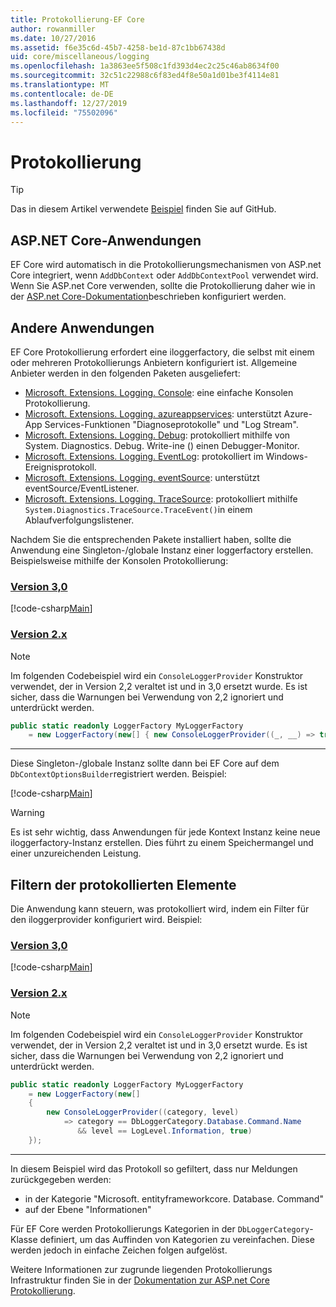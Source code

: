 ```yaml
---
title: Protokollierung-EF Core
author: rowanmiller
ms.date: 10/27/2016
ms.assetid: f6e35c6d-45b7-4258-be1d-87c1bb67438d
uid: core/miscellaneous/logging
ms.openlocfilehash: 1a3863ee5f508c1fd393d4ec2c25c46ab8634f00
ms.sourcegitcommit: 32c51c22988c6f83ed4f8e50a1d01be3f4114e81
ms.translationtype: MT
ms.contentlocale: de-DE
ms.lasthandoff: 12/27/2019
ms.locfileid: "75502096"
---
```

# <a name="logging"></a>Protokollierung

> [!TIP]  
> Das in diesem Artikel verwendete [Beispiel](https://github.com/aspnet/EntityFramework.Docs/tree/master/samples/core/Miscellaneous/Logging) finden Sie auf GitHub.

## <a name="aspnet-core-applications"></a>ASP.NET Core-Anwendungen

EF Core wird automatisch in die Protokollierungsmechanismen von ASP.net Core integriert, wenn `AddDbContext` oder `AddDbContextPool` verwendet wird. Wenn Sie ASP.net Core verwenden, sollte die Protokollierung daher wie in der [ASP.net Core-Dokumentation](https://docs.microsoft.com/aspnet/core/fundamentals/logging?tabs=aspnetcore2x)beschrieben konfiguriert werden.

## <a name="other-applications"></a>Andere Anwendungen

EF Core Protokollierung erfordert eine iloggerfactory, die selbst mit einem oder mehreren Protokollierungs Anbietern konfiguriert ist. Allgemeine Anbieter werden in den folgenden Paketen ausgeliefert:

* [Microsoft. Extensions. Logging. Console](https://www.nuget.org/packages/Microsoft.Extensions.Logging.Console/): eine einfache Konsolen Protokollierung.
* [Microsoft. Extensions. Logging. azureappservices](https://www.nuget.org/packages/Microsoft.Extensions.Logging.AzureAppServices/): unterstützt Azure-App Services-Funktionen "Diagnoseprotokolle" und "Log Stream".
* [Microsoft. Extensions. Logging. Debug](https://www.nuget.org/packages/Microsoft.Extensions.Logging.Debug/): protokolliert mithilfe von System. Diagnostics. Debug. Write-ine () einen Debugger-Monitor.
* [Microsoft. Extensions. Logging. EventLog](https://www.nuget.org/packages/Microsoft.Extensions.Logging.EventLog/): protokolliert im Windows-Ereignisprotokoll.
* [Microsoft. Extensions. Logging. eventSource](https://www.nuget.org/packages/Microsoft.Extensions.Logging.EventSource/): unterstützt eventSource/EventListener.
* [Microsoft. Extensions. Logging. TraceSource](https://www.nuget.org/packages/Microsoft.Extensions.Logging.TraceSource/): protokolliert mithilfe `System.Diagnostics.TraceSource.TraceEvent()`in einem Ablaufverfolgungslistener.

Nachdem Sie die entsprechenden Pakete installiert haben, sollte die Anwendung eine Singleton-/globale Instanz einer loggerfactory erstellen. Beispielsweise mithilfe der Konsolen Protokollierung:

### <a name="version-30tabv3"></a>[Version 3,0](#tab/v3)

[!code-csharp[Main](../../../samples/core/Miscellaneous/Logging/Logging/BloggingContext.cs#DefineLoggerFactory)]

### <a name="version-2xtabv2"></a>[Version 2.x](#tab/v2)

> [!NOTE]
> Im folgenden Codebeispiel wird ein `ConsoleLoggerProvider` Konstruktor verwendet, der in Version 2,2 veraltet ist und in 3,0 ersetzt wurde. Es ist sicher, dass die Warnungen bei Verwendung von 2,2 ignoriert und unterdrückt werden.

``` csharp
public static readonly LoggerFactory MyLoggerFactory
    = new LoggerFactory(new[] { new ConsoleLoggerProvider((_, __) => true, true) });
```

***

Diese Singleton-/globale Instanz sollte dann bei EF Core auf dem `DbContextOptionsBuilder`registriert werden. Beispiel:

[!code-csharp[Main](../../../samples/core/Miscellaneous/Logging/Logging/BloggingContext.cs#RegisterLoggerFactory)]

> [!WARNING]
> Es ist sehr wichtig, dass Anwendungen für jede Kontext Instanz keine neue iloggerfactory-Instanz erstellen. Dies führt zu einem Speichermangel und einer unzureichenden Leistung.

## <a name="filtering-what-is-logged"></a>Filtern der protokollierten Elemente

Die Anwendung kann steuern, was protokolliert wird, indem ein Filter für den iloggerprovider konfiguriert wird. Beispiel:

### <a name="version-30tabv3"></a>[Version 3,0](#tab/v3)

[!code-csharp[Main](../../../samples/core/Miscellaneous/Logging/Logging/BloggingContextWithFiltering.cs#DefineLoggerFactory)]

### <a name="version-2xtabv2"></a>[Version 2.x](#tab/v2)

> [!NOTE]
> Im folgenden Codebeispiel wird ein `ConsoleLoggerProvider` Konstruktor verwendet, der in Version 2,2 veraltet ist und in 3,0 ersetzt wurde. Es ist sicher, dass die Warnungen bei Verwendung von 2,2 ignoriert und unterdrückt werden.

``` csharp
public static readonly LoggerFactory MyLoggerFactory
    = new LoggerFactory(new[]
    {
        new ConsoleLoggerProvider((category, level)
            => category == DbLoggerCategory.Database.Command.Name
               && level == LogLevel.Information, true)
    });
```

***

In diesem Beispiel wird das Protokoll so gefiltert, dass nur Meldungen zurückgegeben werden:

* in der Kategorie "Microsoft. entityframeworkcore. Database. Command"
* auf der Ebene "Informationen"

Für EF Core werden Protokollierungs Kategorien in der `DbLoggerCategory`-Klasse definiert, um das Auffinden von Kategorien zu vereinfachen. Diese werden jedoch in einfache Zeichen folgen aufgelöst.

Weitere Informationen zur zugrunde liegenden Protokollierungs Infrastruktur finden Sie in der [Dokumentation zur ASP.net Core Protokollierung](https://docs.microsoft.com/aspnet/core/fundamentals/logging?tabs=aspnetcore2x).
